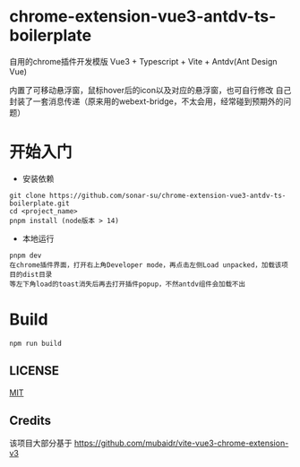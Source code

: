 # chrome-extension-vue3-antdv-ts-boilerplate

自用的chrome插件开发模版
Vue3 + Typescript + Vite + Antdv(Ant Design Vue)

内置了可移动悬浮窗，鼠标hover后的icon以及对应的悬浮窗，也可自行修改
自己封装了一套消息传递（原来用的webext-bridge，不太会用，经常碰到预期外的问题）

# 开始入门
- 安装依赖
```
git clone https://github.com/sonar-su/chrome-extension-vue3-antdv-ts-boilerplate.git
cd <project_name>
pnpm install (node版本 > 14)
```
- 本地运行
```
pnpm dev
在chrome插件界面，打开右上角Developer mode，再点击左侧Load unpacked，加载该项目的dist目录
等左下角load的toast消失后再去打开插件popup，不然antdv组件会加载不出
```

# Build
```
npm run build
```

## LICENSE
[MIT](LICENSE)

## Credits
该项目大部分基于 https://github.com/mubaidr/vite-vue3-chrome-extension-v3



